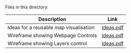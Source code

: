 Files in this directory:

Description | Link
--- | ---
Ideas for a reusable map visualisation | [Ideas.pdf](https://ananyaarun.github.io/OSM2018/Ideas.pdf)
Wireframe showing Webpage Controls | [Ideas.pdf](https://ananyaarun.github.io/OSM2018/Wire1.png)
Wireframe showing Layers control | [Ideas.pdf](https://ananyaarun.github.io/OSM2018/Wire2.png)
